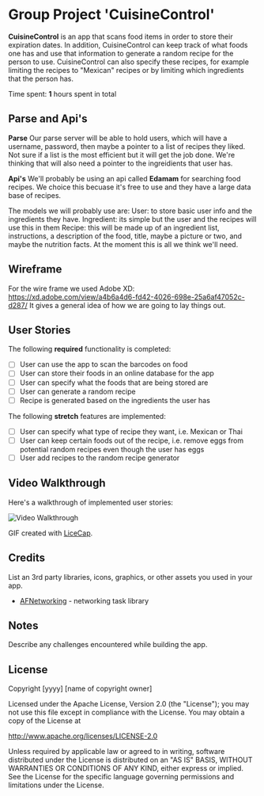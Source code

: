 # Group Project 'CuisineControl'

**CuisineControl** is an app that scans food items in order to store their expiration dates.  In addition, CuisineControl can keep track of what foods one has and use that information to generate a random recipe for the person to use.  CuisineControl can also specify these recipes, for example limiting the recipes to "Mexican" recipes or by limiting which ingredients that the person has.

Time spent: **1** hours spent in total

## Parse and Api's
**Parse**
Our parse server will be able to hold users, which will have a username, password, then maybe a pointer to a list of recipes they liked. Not sure if a list is the most efficient but it will get the job done. We're thinking that will also need a pointer to the ingreidients that user has.

**Api's**
We'll probably be using an api called **Edamam** for searching food recipes. We choice this becuase it's free to use and they have a large data base of recipes.

 The models we will probably use are:
User: to store basic user info and the ingredients they have.
Ingredient: its simple but the user and the recipes will use this in them
Recipe: this will be made up of an ingredient list, instructions, a description of the food, title, maybe a picture or two, and maybe the nutrition facts.
At the moment this is all we think we'll need.

## Wireframe

For the wire frame we used Adobe XD:
https://xd.adobe.com/view/a4b6a4d6-fd42-4026-698e-25a6af47052c-d287/
It gives a general idea of how we are going to lay things out.


## User Stories

The following **required** functionality is completed:

- [ ] User can use the app to scan the barcodes on food
- [ ] User can store their foods in an online database for the app
- [ ] User can specify what the foods that are being stored are
- [ ] User can generate a random recipe
- [ ] Recipe is generated based on the ingredients the user has

The following **stretch** features are implemented:

- [ ] User can specify what type of recipe they want, i.e. Mexican or Thai
- [ ] User can keep certain foods out of the recipe, i.e. remove eggs from potential random recipes even though the user has eggs
- [ ] User add recipes to the random recipe generator

## Video Walkthrough

Here's a walkthrough of implemented user stories:

<img src='http://i.imgur.com/link/to/your/gif/file.gif' title='Video Walkthrough' width='' alt='Video Walkthrough' />

GIF created with [LiceCap](http://www.cockos.com/licecap/).

## Credits

List an 3rd party libraries, icons, graphics, or other assets you used in your app.

- [AFNetworking](https://github.com/AFNetworking/AFNetworking) - networking task library


## Notes

Describe any challenges encountered while building the app.

## License

Copyright [yyyy] [name of copyright owner]

Licensed under the Apache License, Version 2.0 (the "License");
you may not use this file except in compliance with the License.
You may obtain a copy of the License at

http://www.apache.org/licenses/LICENSE-2.0

Unless required by applicable law or agreed to in writing, software
distributed under the License is distributed on an "AS IS" BASIS,
WITHOUT WARRANTIES OR CONDITIONS OF ANY KIND, either express or implied.
See the License for the specific language governing permissions and
limitations under the License.
